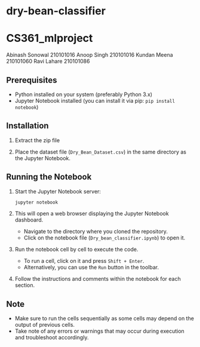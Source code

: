 # dry-bean-classifier
# CS361_mlproject

Abinash Sonowal 210101016
Anoop Singh 210101016
Kundan Meena 210101060
Ravi Lahare 210101086


## Prerequisites

- Python installed on your system (preferably Python 3.x)
- Jupyter Notebook installed (you can install it via pip: `pip install notebook`)

## Installation

1. Extract the zip file

2. Place the dataset file (`Dry_Bean_Dataset.csv`) in the same directory as the Jupyter Notebook.


## Running the Notebook

1. Start the Jupyter Notebook server:

   ```bash
   jupyter notebook
   ```

2. This will open a web browser displaying the Jupyter Notebook dashboard. 
   - Navigate to the directory where you cloned the repository.
   - Click on the notebook file (`Dry_bean_classifier.ipynb`) to open it.

3. Run the notebook cell by cell to execute the code.
   - To run a cell, click on it and press `Shift + Enter`.
   - Alternatively, you can use the `Run` button in the toolbar.

4. Follow the instructions and comments within the notebook for each section.

## Note

- Make sure to run the cells sequentially as some cells may depend on the output of previous cells.
- Take note of any errors or warnings that may occur during execution and troubleshoot accordingly.


